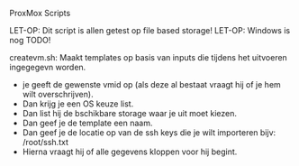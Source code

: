 ProxMox Scripts

LET-OP: Dit script is allen getest op file based storage!
LET-OP: Windows is nog TODO!

createvm.sh:
Maakt templates op basis van inputs die tijdens het uitvoeren ingegegevn worden.
* je geeft de gewenste vmid op (als deze al bestaat vraagt hij of je hem wilt overschrijven).
* Dan krijg je een OS keuze list.
* Dan list hij de bschikbare storage waar je uit moet kiezen.
* Dan geef je de template een naam.
* Dan geef je de locatie op van de ssh keys die je wilt importeren bijv: /root/ssh.txt
* Hierna vraagt hij of alle gegevens kloppen voor hij begint.
